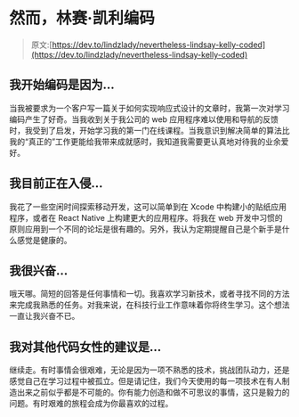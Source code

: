 # 然而，林赛·凯利编码

> 原文:[https://dev.to/lindzlady/nevertheless-lindsay-kelly-coded](https://dev.to/lindzlady/nevertheless-lindsay-kelly-coded)

## [](#i-began-coding-because)我开始编码是因为...

当我被要求为一个客户写一篇关于如何实现响应式设计的文章时，我第一次对学习编码产生了好奇。当我收到关于我公司的 web 应用程序难以使用和导航的反馈时，我受到了启发，开始学习我的第一门在线课程。当我意识到解决简单的算法比我的“真正的”工作更能给我带来成就感时，我知道我需要更认真地对待我的业余爱好。

## [](#im-currently-hacking-on)我目前正在入侵...

我花了一些空闲时间探索移动开发，这可以简单到在 Xcode 中构建小的贴纸应用程序，或者在 React Native 上构建更大的应用程序。将我在 web 开发中习惯的原则应用到一个不同的论坛是很有趣的。另外，我认为定期提醒自己是个新手是什么感觉是健康的。

## [](#im-excited-about)我很兴奋...

哦天哪。简短的回答是任何事情和一切。我喜欢学习新技术，或者寻找不同的方法来完成我熟悉的任务。对我来说，在科技行业工作意味着你将终生学习。这个想法一直让我兴奋不已。

## [](#my-advice-for-other-women-who-code-is)我对其他代码女性的建议是...

继续走。有时事情会很艰难，无论是因为一项不熟悉的技术，挑战团队动力，还是感觉自己在学习过程中被孤立。但是请记住，我们今天使用的每一项技术在有人制造出来之前似乎都是不可能的。你有能力创造和做不可思议的事情，这只是毅力的问题。有时艰难的旅程会成为你最喜欢的过程。